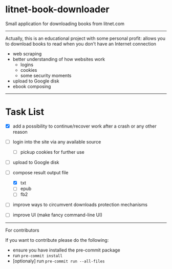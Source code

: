 # litnet-book-downloader

Small application for downloading books from litnet.com

---
Actually, this is an educational project with some personal profit: allows you to download books to read when you don't have an Internet connection
- web scraping
- better understanding of how websites work
  - logins
  - cookies
  - some security moments
- upload to Google disk
- ebook composing

---
# Task List
- [x] add a possibility to continue/recover work after a crash or any other reason
- [ ] login into the site via any available source
  - [ ] pickup cookies for further use
- [ ] upload to Google disk
- [ ] compose result output file
  - [x] txt
  - [ ] epub
  - [ ] fb2
- [ ] improve ways to circumvent downloads protection mechanisms
- [ ] improve UI (make fancy command-line UI)


---
For contributors

If you want to contribute please do the following:
- ensure you have installed the pre-commit package
- run `pre-commit install`
- [optionaly] run `pre-commit run --all-files`
